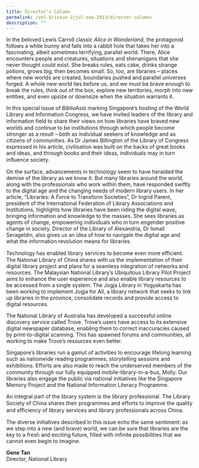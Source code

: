 ```yaml
---
title: Director's Column
permalink: /vol-9/issue-2/jul-sep-2013/director-column/
description: ""
---
```

In the beloved Lewis Carroll classic *Alice in Wonderland*, the protagonist follows a white bunny and falls into a rabbit hole that takes her into a fascinating, albeit sometimes terrifying, parallel world. There, Alice encounters people and creatures, situations and shenanigans that she never thought could exist. She breaks rules, eats cake, drinks strange potions, grows big, then becomes small. So, too, are libraries – places where new worlds are created, boundaries pushed and parallel universes forged. A whole new world lies before us, and we must be brave enough to break the rules, think out of the box, explore new territories, morph into new entities, and even upsize or downsize when the situation warrants it.

In this special issue of *BiblioAsia* marking Singapore’s hosting of the World Library and Information Congress, we have invited leaders of the library and information ﬁeld to share their views on how libraries have braved new worlds and continue to be institutions through which people become stronger as a result – both as individual seekers of knowledge and as citizens of communities. As Dr James Billington of the Library of Congress expressed in his article, civilisation was built on the backs of great books and ideas, and through books and their ideas, individuals may in turn inﬂuence society.

On the surface, advancements in technology seem to have heralded the demise of the library as we know it. But many libraries around the world, along with the professionals who work within them, have responded swiftly to the digital age and the changing needs of modern library users. In her article, “Libraries: A Force to Transform Societies”, Dr Ingrid Parent, president of the International Federation of Library Associations and Institutions, highlights how libraries have been riding the digital wave, bringing information and knowledge to the masses. She sees libraries as agents of change, empowering individuals who in turn engender positive change in society. Director of the Library of Alexandria, Dr Ismail Serageldin, also gives us an idea of how to navigate the digital age and what the information revolution means for libraries.

Technology has enabled library services to become even more eﬃcient. The National Library of China shares with us the implementation of their digital library project and plans for a seamless integration of networks and resources. The Malaysian National Library’s Ubiquitous Library Pilot Project aims to enhance the user experience and also enable library resources to be accessed from a single system. The Jogja Library in Yogyakarta has been working to implement Jogja for All, a library network that seeks to link up libraries in the province, consolidate records and provide access to digital resources.

The National Library of Australia has developed a successful online discovery service called Trove. Trove’s users have access to its extensive digital newspaper database, enabling them to correct inaccuracies caused by print-to-digital scanning. This has spawned forums and communities, all working to make Trove’s resources even better.

Singapore’s libraries run a gamut of activities to encourage lifelong learning such as nationwide reading programmes, storytelling sessions and exhibitions. Eﬀorts are also made to reach the underserved members of the community through our fully equipped mobile-library-in-a-bus, Molly. Our libraries also engage the public via national initiatives like the Singapore Memory Project and the National Information Literacy Programme.

An integral part of the library system is the library professional. The Library Society of China shares their programmes and eﬀorts to improve the quality and eﬃciency of library services and library professionals across China.

The diverse initiatives described in this issue echo the same sentiment: as we step into a new (and brave) world, we can be sure that libraries are the key to a fresh and exciting future, filled with infinite possibilities that we cannot even begin to imagine.

      
**Gene Tan**<br>
Director, National Library